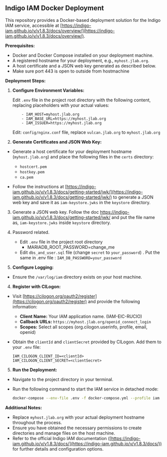 ## Indigo IAM Docker Deployment

This repository provides a Docker-based deployment solution for the Indigo IAM service, accessible at [https://indigo-iam.github.io/v/v1.8.3/docs/overview/](https://indigo-iam.github.io/v/v1.8.3/docs/overview/).

**Prerequisites:**

* Docker and Docker Compose installed on your deployment machine.
* A registered hostname for your deployment, e.g., `myhost.jlab.org`.
* A host certificate and a JSON web key generated as described below.
* Make sure port 443 is open to outside from hostmachine

**Deployment Steps:**

1. **Configure Environment Variables:**

   Edit  `.env` file in the project root directory with the following content, replacing placeholders with your actual values:

           - IAM_HOST=myhost.jlab.org
           - IAM_BASE_URL=https://myhost.jlab.org
           - IAM_ISSUER=https://myhost.jlab.org

    Edit:  `config/nginx.conf` file, replace `vulcan.jlab.org` to `myhost.jlab.org`
    
2. **Generate Certificates and JSON Web Key:**

- Generate a host certificate for your deployment hostname (`myhost.jlab.org`) and place the following files in the `certs` directory:
  - `hostcert.pem`
  - `hostkey.pem`
  - `ca.pem`

- Follow the instructions at [https://indigo-iam.github.io/v/v1.8.3/docs/getting-started/jwk/](https://indigo-iam.github.io/v/v1.8.3/docs/getting-started/jwk/) to generate a JSON web key and save it as `iam-keystore.jwks` in the `keystore` directory.

3. Generate a JSON web key. Follow the doc https://indigo-iam.github.io/v/v1.8.3/docs/getting-started/jwk/ and put the file name as, `iam-keystore.jwks` inside `keystore` directory.
5. Password related.
   -  Edit  `.env` file in the project root directory 
        - MARIADB_ROOT_PASSWORD=change_me
   -  Edit `dbs_and_user.sql` file (change `secret` to `your_password`) . Put the same in
          .env file : `IAM_DB_PASSWORD=your_password`

3. **Configure Logging:**

- Ensure the `/var/log/iam` directory exists on your host machine.

4. **Register with CILogon:**

- Visit [https://cilogon.org/oauth2/register](https://cilogon.org/oauth2/register) and provide the following information:
  - **Client Name:** Your IAM application name. (IAM-EIC-RUCIO)
  - **Callback URLs:** `https://myhost.jlab.org/openid_connect_login`
  - **Scopes:** Select all scopes (org.cilogon.userinfo, profile, email, openid)
- Obtain the `clientId` and `clientSecret` provided by CILogon. Add them to your `.env` file:

  ```
  IAM_CILOGON_CLIENT_ID=<clientId>
  IAM_CILOGON_CLIENT_SECRET=<clientSecret>
  ```
        
          
5. **Run the Deployment:**

- Navigate to the project directory in your terminal.
- Run the following command to start the IAM service in detached mode:

  ```bash
  docker-compose --env-file .env -f docker-compose.yml --profile iam up -d
  ```

**Additional Notes:**

- Replace `myhost.jlab.org` with your actual deployment hostname throughout the process.
- Ensure you have obtained the necessary permissions to create directories and manage files on the host machine.
- Refer to the official Indigo IAM documentation ([https://indigo-iam.github.io/v/v1.8.3/docs/](https://indigo-iam.github.io/v/v1.8.3/docs/)) for further details and configuration options.


           
